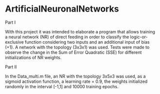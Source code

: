 # ArtificialNeuronalNetworks


Part I

  With this project it was intended to elaborate a program that allows training a neural network (NR) of direct feeding in order to classify the logic-or-exclusive 
function considering two inputs and an additional input of bias (+1). A network with the topology (3x3x1) was used. Tests were made to observe the change in the Sum of 
Error Quadratic (SSE) for different initializations of NR weights.
  
Part II
 
 In the Data_multi.m file, an NR with the topology 3x5x3 was used, as a sigmoid activation function, a learning rate = 0.9, the weights initialized randomly in the 
interval [-1,1] and 10000 training epochs.
